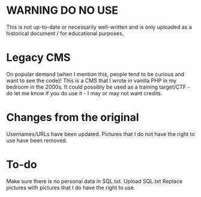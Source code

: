 # WARNING DO NO USE
This is not up-to-date or necessarily well-written and is only uploaded as a historical document / for educational purposes.

# Legacy CMS
On popular demand (when I mention this, people tend to be curious and want to see the code)! This is a CMS that I wrote in vanilla PHP in my bedroom in the 2000s. It could possibly be used as a training target/CTF - do let me know if you do use it - I may or may not want credits.

# Changes from the original
Usernames/URLs have been updated.
Pictures that I do not have the right to use have been removed.

# To-do
Make sure there is no personal data in SQL.txt.
Upload SQL.txt
Replace pictures with pictures that I do have the right to use.
